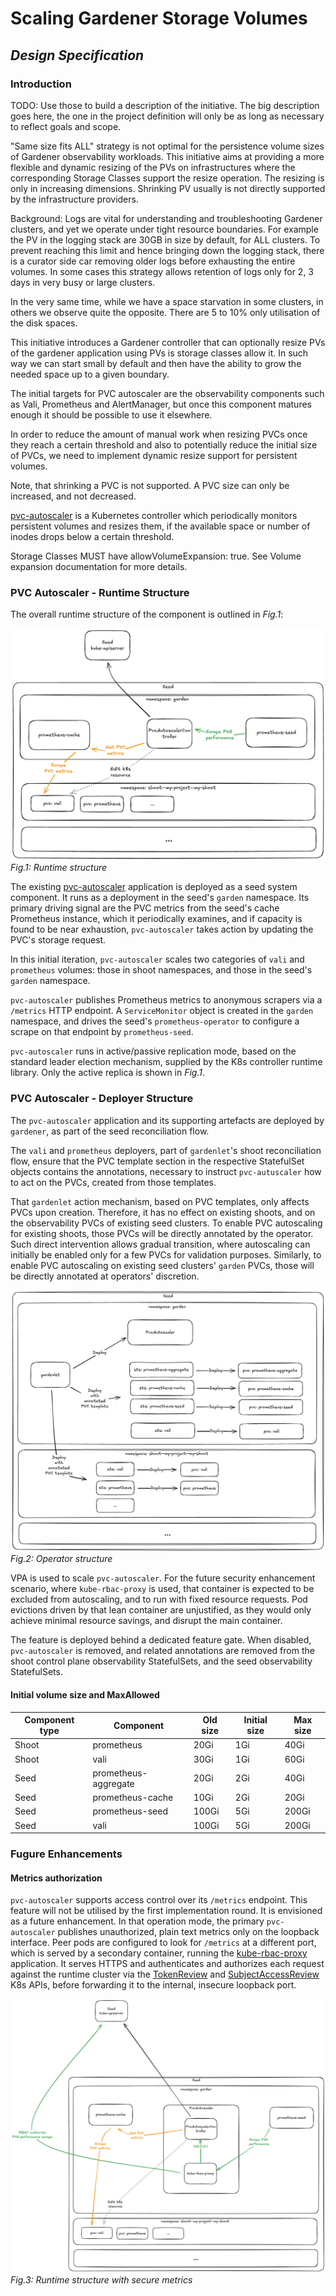 # Scaling Gardener Storage Volumes
## _Design Specification_
### Introduction

TODO: Use those to build a description of the initiative. The big description goes here, the one in the project definition will only be as long as necessary to reflect goals and scope.

"Same size fits ALL" strategy is not optimal for the persistence volume sizes of Gardener observability workloads.
This initiative aims at providing a more flexible and dynamic resizing of the PVs on infrastructures where the
corresponding Storage Classes support the resize operation. The resizing is only in increasing dimensions. Shrinking PV usually is not directly supported by the infrastructure providers.

Background:
Logs are vital for understanding and troubleshooting Gardener clusters, and yet we operate under tight resource boundaries. For example the PV in the logging stack are 30GB in size by default, for ALL clusters. To prevent reaching this limit and hence bringing down the logging stack, there is a curator side car removing older logs before exhausting the entire volumes. In some cases this strategy allows retention of logs only for 2, 3 days in very busy or large clusters.

In the very same time, while we have a space starvation in some clusters, in others we observe quite the opposite. There are 5 to 10% only utilisation of the disk spaces.

This initiative introduces a Gardener controller that can optionally resize PVs of the gardener application using PVs is storage classes allow it. In such way we can start small by default and then have the ability to grow the needed space up to a given boundary.


The initial targets for PVC autoscaler are the observability components such as Vali, Prometheus and AlertManager, but once this component matures enough it should be possible to use it elsewhere.

In order to reduce the amount of manual work when resizing PVCs once they reach a certain threshold and also to potentially reduce the initial size of PVCs, we need to implement dynamic resize support for persistent volumes.

Note, that shrinking a PVC is not supported. A PVC size can only be increased, and not decreased.

[pvc-autoscaler] is a Kubernetes controller which periodically monitors persistent volumes and resizes them, if the
available space or number of inodes drops below a certain threshold.

Storage Classes MUST have allowVolumeExpansion: true. See Volume expansion documentation for more details.


### PVC Autoscaler - Runtime Structure
The overall runtime structure of the component is outlined in _Fig.1_:

![01-runtime_structure.png](resources%2F01-runtime_structure.png)
_Fig.1: Runtime structure_

The existing [pvc-autoscaler] application is deployed as a seed system component. It runs as a deployment in the seed's
`garden` namespace. Its primary driving signal are the PVC metrics from the seed's cache Prometheus instance, which it
periodically examines, and if capacity is found to be near exhaustion, `pvc-autoscaler` takes action by updating the
PVC's storage request.

In this initial iteration, `pvc-autoscaler` scales two categories of `vali` and `prometheus` volumes: those in shoot
namespaces, and those in the seed's `garden` namespace. 

`pvc-autoscaler` publishes Prometheus metrics to anonymous scrapers via a `/metrics` HTTP endpoint. A `ServiceMonitor`
object is created in the `garden` namespace, and drives the seed's `prometheus-operator` to configure a scrape on that
endpoint by `prometheus-seed`.

`pvc-autoscaler` runs in active/passive replication mode, based on the standard leader election mechanism, supplied by
the K8s controller runtime library. Only the active replica is shown in _Fig.1_.

### PVC Autoscaler - Deployer Structure
The `pvc-autoscaler` application and its supporting artefacts are deployed by `gardener`, as part of the seed
reconciliation flow. 

The `vali` and `prometheus` deployers, part of `gardenlet`'s shoot reconciliation flow, ensure that the PVC template section in
the respective StatefulSet objects contains the annotations, necessary to instruct `pvc-autuscaler` how to act on the
PVCs, created from those templates.

That `gardenlet` action mechanism, based on PVC templates, only affects PVCs upon creation. Therefore, it has no effect
on existing shoots, and on the observability PVCs of existing seed clusters. To enable PVC autoscaling for existing
shoots, those PVCs will be directly annotated by the operator. Such direct intervention allows gradual transition,
where autoscaling can initially be enabled only for a few PVCs for validation purposes.
Similarly, to enable PVC autoscaling on existing seed clusters' `garden` PVCs, those will be directly annotated at
operators' discretion. 

![02-operator_structure.png](resources%2F02-operator_structure.png)
_Fig.2: Operator structure_

VPA is used to scale `pvc-autoscaler`. For the future security enhancement scenario, where `kube-rbac-proxy` is used,
that container is expected to be excluded from autoscaling, and to run with fixed resource requests. Pod evictions
driven by that lean container are unjustified, as they would only achieve minimal resource savings, and disrupt
the main container.

The feature is deployed behind a dedicated feature gate. When disabled, `pvc-autoscaler` is removed, and related
annotations are removed from the shoot control plane observability StatefulSets, and the seed observability StatefulSets.  

#### Initial volume size and MaxAllowed

| Component type | Component            | Old size | Initial size | Max size |
|----------------|----------------------|----------|--------------|----------|
| Shoot          | prometheus           | 20Gi     | 1Gi          | 40Gi     |
| Shoot          | vali                 | 30Gi     | 1Gi          | 60Gi     |
| Seed           | prometheus-aggregate | 20Gi     | 2Gi          | 40Gi     |
| Seed           | prometheus-cache     | 10Gi     | 2Gi          | 20Gi     |
| Seed           | prometheus-seed      | 100Gi    | 5Gi          | 200Gi    |
| Seed           | vali                 | 100Gi    | 5Gi          | 200Gi    | # TODO!!!!!!!!!!!!!!! Not implemented

### Fugure Enhancements
#### Metrics authorization
`pvc-autoscaler` supports access control over its `/metrics` endpoint. This feature will not be utilised by the first
implementation round. It is envisioned as a future enhancement. In that
operation mode, the primary `pvc-autoscaler` publishes unauthorized, plain text metrics only on the loopback interface.
Peer pods are configured to look for `/metrics` at a different port, which is served by a secondary container, running
the [kube-rbac-proxy] application. It serves HTTPS and authenticates and authorizes each request against the runtime
cluster via the [TokenReview] and [SubjectAccessReview] K8s APIs, before forwarding it to the internal, insecure
loopback port.

![03-runtime_structure_secure_metrics.png](resources%2F03-runtime_structure_secure_metrics.png)
_Fig.3: Runtime structure with secure metrics_

[pvc-autoscaler]: https://github.com/gardener/pvc-autoscaler
[kube-rbac-proxy]: https://github.com/brancz/kube-rbac-proxy 
[TokenReview]: https://kubernetes.io/docs/reference/kubernetes-api/authentication-resources/token-review-v1/
[SubjectAccessReview]: https://kubernetes.io/docs/reference/kubernetes-api/authorization-resources/subject-access-review-v1/
